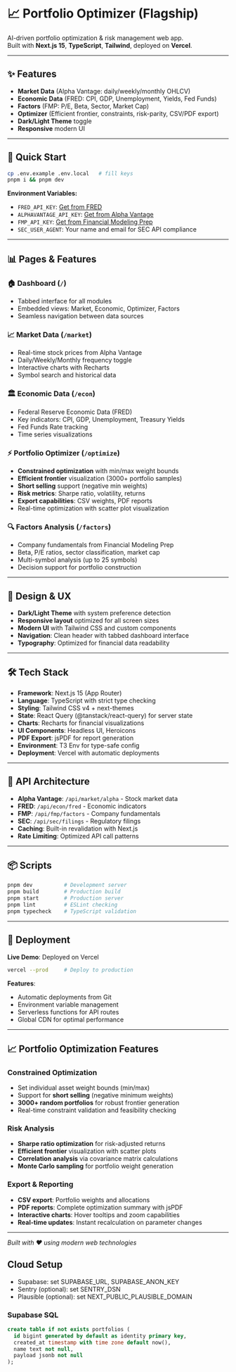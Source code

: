 # 📈 Portfolio Optimizer (Flagship)

AI-driven portfolio optimization & risk management web app.  
Built with **Next.js 15**, **TypeScript**, **Tailwind**, deployed on **Vercel**.

---

## ✨ Features
- **Market Data** (Alpha Vantage: daily/weekly/monthly OHLCV)
- **Economic Data** (FRED: CPI, GDP, Unemployment, Yields, Fed Funds)
- **Factors** (FMP: P/E, Beta, Sector, Market Cap)
- **Optimizer** (Efficient frontier, constraints, risk-parity, CSV/PDF export)
- **Dark/Light Theme** toggle
- **Responsive** modern UI

---

## 🚀 Quick Start
```bash
cp .env.example .env.local   # fill keys
pnpm i && pnpm dev
```

**Environment Variables:**
- `FRED_API_KEY`: [Get from FRED](https://fred.stlouisfed.org/docs/api/api_key.html)
- `ALPHAVANTAGE_API_KEY`: [Get from Alpha Vantage](https://www.alphavantage.co/support/#api-key)
- `FMP_API_KEY`: [Get from Financial Modeling Prep](https://financialmodelingprep.com/developer/docs)
- `SEC_USER_AGENT`: Your name and email for SEC API compliance

---

## 📊 Pages & Features

### 🏠 **Dashboard** (`/`)
- Tabbed interface for all modules
- Embedded views: Market, Economic, Optimizer, Factors
- Seamless navigation between data sources

### 📈 **Market Data** (`/market`)
- Real-time stock prices from Alpha Vantage
- Daily/Weekly/Monthly frequency toggle
- Interactive charts with Recharts
- Symbol search and historical data

### 🏛️ **Economic Data** (`/econ`)
- Federal Reserve Economic Data (FRED)
- Key indicators: CPI, GDP, Unemployment, Treasury Yields
- Fed Funds Rate tracking
- Time series visualizations

### ⚡ **Portfolio Optimizer** (`/optimize`)
- **Constrained optimization** with min/max weight bounds
- **Efficient frontier** visualization (3000+ portfolio samples)
- **Short selling** support (negative min weights)
- **Risk metrics**: Sharpe ratio, volatility, returns
- **Export capabilities**: CSV weights, PDF reports
- Real-time optimization with scatter plot visualization

### 🔍 **Factors Analysis** (`/factors`)
- Company fundamentals from Financial Modeling Prep
- Beta, P/E ratios, sector classification, market cap
- Multi-symbol analysis (up to 25 symbols)
- Decision support for portfolio construction

---

## 🎨 Design & UX
- **Dark/Light Theme** with system preference detection
- **Responsive layout** optimized for all screen sizes
- **Modern UI** with Tailwind CSS and custom components
- **Navigation**: Clean header with tabbed dashboard interface
- **Typography**: Optimized for financial data readability

---

## 🛠️ Tech Stack
- **Framework**: Next.js 15 (App Router)
- **Language**: TypeScript with strict type checking
- **Styling**: Tailwind CSS v4 + next-themes
- **State**: React Query (@tanstack/react-query) for server state
- **Charts**: Recharts for financial visualizations
- **UI Components**: Headless UI, Heroicons
- **PDF Export**: jsPDF for report generation
- **Environment**: T3 Env for type-safe config
- **Deployment**: Vercel with automatic deployments

---

## 🔧 API Architecture
- **Alpha Vantage**: `/api/market/alpha` - Stock market data
- **FRED**: `/api/econ/fred` - Economic indicators
- **FMP**: `/api/fmp/factors` - Company fundamentals
- **SEC**: `/api/sec/filings` - Regulatory filings
- **Caching**: Built-in revalidation with Next.js
- **Rate Limiting**: Optimized API call patterns

---

## 📦 Scripts
```bash
pnpm dev          # Development server
pnpm build        # Production build
pnpm start        # Production server
pnpm lint         # ESLint checking
pnpm typecheck    # TypeScript validation
```

---

## 🚀 Deployment
**Live Demo**: Deployed on Vercel

```bash
vercel --prod     # Deploy to production
```

**Features**:
- Automatic deployments from Git
- Environment variable management
- Serverless functions for API routes
- Global CDN for optimal performance

---

## 📈 Portfolio Optimization Features

### **Constrained Optimization**
- Set individual asset weight bounds (min/max)
- Support for **short selling** (negative minimum weights)
- **3000+ random portfolios** for robust frontier generation
- Real-time constraint validation and feasibility checking

### **Risk Analysis**
- **Sharpe ratio optimization** for risk-adjusted returns
- **Efficient frontier** visualization with scatter plots
- **Correlation analysis** via covariance matrix calculations
- **Monte Carlo sampling** for portfolio weight generation

### **Export & Reporting**
- **CSV export**: Portfolio weights and allocations
- **PDF reports**: Complete optimization summary with jsPDF
- **Interactive charts**: Hover tooltips and zoom capabilities
- **Real-time updates**: Instant recalculation on parameter changes

---

*Built with ❤️ using modern web technologies*

## Cloud Setup
- Supabase: set SUPABASE_URL, SUPABASE_ANON_KEY
- Sentry (optional): set SENTRY_DSN
- Plausible (optional): set NEXT_PUBLIC_PLAUSIBLE_DOMAIN

### Supabase SQL
```sql
create table if not exists portfolios (
  id bigint generated by default as identity primary key,
  created_at timestamp with time zone default now(),
  name text not null,
  payload jsonb not null
);
```
